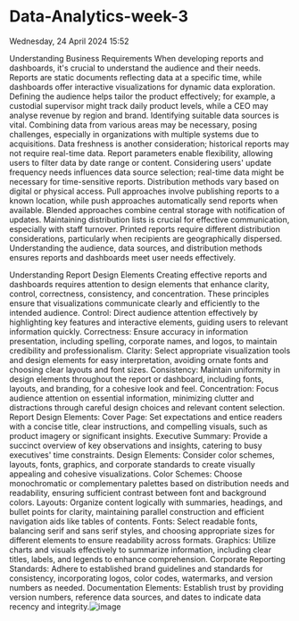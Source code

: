 # Data-Analytics-week-3

Wednesday, 24 April 2024
15:52

Understanding Business Requirements
When developing reports and dashboards, it's crucial to understand the audience and their needs. Reports are static documents reflecting data at a specific time, while dashboards offer interactive visualizations for dynamic data exploration. Defining the audience helps tailor the product effectively; for example, a custodial supervisor might track daily product levels, while a CEO may analyse revenue by region and brand.
Identifying suitable data sources is vital. Combining data from various areas may be necessary, posing challenges, especially in organizations with multiple systems due to acquisitions. Data freshness is another consideration; historical reports may not require real-time data.
Report parameters enable flexibility, allowing users to filter data by date range or content. Considering users' update frequency needs influences data source selection; real-time data might be necessary for time-sensitive reports.
Distribution methods vary based on digital or physical access. Pull approaches involve publishing reports to a known location, while push approaches automatically send reports when available. Blended approaches combine central storage with notification of updates.
Maintaining distribution lists is crucial for effective communication, especially with staff turnover. Printed reports require different distribution considerations, particularly when recipients are geographically dispersed.
Understanding the audience, data sources, and distribution methods ensures reports and dashboards meet user needs effectively.

Understanding Report Design Elements
Creating effective reports and dashboards requires attention to design elements that enhance clarity, control, correctness, consistency, and concentration. These principles ensure that visualizations communicate clearly and efficiently to the intended audience.
Control: Direct audience attention effectively by highlighting key features and interactive elements, guiding users to relevant information quickly.
Correctness: Ensure accuracy in information presentation, including spelling, corporate names, and logos, to maintain credibility and professionalism.
Clarity: Select appropriate visualization tools and design elements for easy interpretation, avoiding ornate fonts and choosing clear layouts and font sizes.
Consistency: Maintain uniformity in design elements throughout the report or dashboard, including fonts, layouts, and branding, for a cohesive look and feel.
Concentration: Focus audience attention on essential information, minimizing clutter and distractions through careful design choices and relevant content selection.
Report Design Elements:
Cover Page: Set expectations and entice readers with a concise title, clear instructions, and compelling visuals, such as product imagery or significant insights.
Executive Summary: Provide a succinct overview of key observations and insights, catering to busy executives' time constraints.
Design Elements: Consider color schemes, layouts, fonts, graphics, and corporate standards to create visually appealing and cohesive visualizations.
Color Schemes: Choose monochromatic or complementary palettes based on distribution needs and readability, ensuring sufficient contrast between font and background colors.
Layouts: Organize content logically with summaries, headings, and bullet points for clarity, maintaining parallel construction and efficient navigation aids like tables of contents.
Fonts: Select readable fonts, balancing serif and sans serif styles, and choosing appropriate sizes for different elements to ensure readability across formats.
Graphics: Utilize charts and visuals effectively to summarize information, including clear titles, labels, and legends to enhance comprehension.
Corporate Reporting Standards: Adhere to established brand guidelines and standards for consistency, incorporating logos, color codes, watermarks, and version numbers as needed.
Documentation Elements: Establish trust by providing version numbers, reference data sources, and dates to indicate data recency and integrity.![image](https://github.com/NdiiLe/Data-Analytics-week-3/assets/131252498/b37d6c37-209b-4475-bf7f-6a0f20a3e23c)
